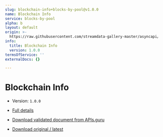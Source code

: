 ```yaml
---
slug: blockchain-info+blocks-by-pool@v1.0.0
name: Blockchain Info
service: blocks-by-pool
alpha: b
layout: default
origin: >-
  https://raw.githubusercontent.com/streamdata-gallery-master/asyncapi/master/_listings/blockchain-info/blockchain-info-blocks-by-pool-stream-async.md
info:
  title: Blockchain Info
  version: 1.0.0
termsOfService: ''
externalDocs: {}

---
```

# Blockchain Info

* Version: `1.0.0`
* [Full details](../html/blockchain-info+blocks-by-pool@v1.0.0.html)





* [Download validated document from APIs.guru](https://raw.githubusercontent.com/APIs-guru/asyncapi-directory/master/docs/APIs/blockchain-info%2Bblocks-by-pool%40v1.0.0.yaml)
* [Download original / latest](https://raw.githubusercontent.com/streamdata-gallery-master/asyncapi/master/_listings/blockchain-info/blockchain-info-blocks-by-pool-stream-async.md)

<script type="application/ld+json">
{
  "@context": "http://schema.org/",
  "@type": "WebAPI",

  "documentation": "",

  "name": "Blockchain Info"
}
</script>
